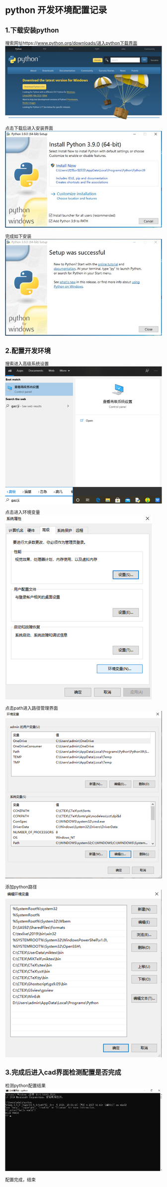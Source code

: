 # python 开发环境配置记录
## 1.下载安装python
搜索网址https://www.python.org/downloads/进入python下载界面
![下载界面](https://github.com/maojingke/picture-bed/blob/master/picture/%E5%B1%8F%E5%B9%95%E6%88%AA%E5%9B%BE%202020-10-23%20195027.png)

点击下载后进入安装界面
![安装界面](https://github.com/maojingke/picture-bed/blob/master/picture/478229528649034390.jpg)

完成如下安装
![安装](https://github.com/maojingke/picture-bed/blob/master/picture/829914667514774059.jpg)

## 2.配置开发环境

搜索进入高级系统设置
![高级系统设置](https://github.com/maojingke/picture-bed/blob/master/picture/%E5%B1%8F%E5%B9%95%E6%88%AA%E5%9B%BE%202020-10-23%20190620.png)

点击进入环境变量
![环境变量](https://github.com/maojingke/picture-bed/blob/master/picture/%E5%B1%8F%E5%B9%95%E6%88%AA%E5%9B%BE%202020-10-23%20191142.png)

点击path进入路径管理界面
![路径管理](https://github.com/maojingke/picture-bed/blob/master/picture/%E5%B1%8F%E5%B9%95%E6%88%AA%E5%9B%BE%202020-10-23%20191331.png)

添加python路径
![python路径](https://github.com/maojingke/picture-bed/blob/master/picture/%E5%B1%8F%E5%B9%95%E6%88%AA%E5%9B%BE%202020-10-23%20191843.png)

## 3.完成后进入cad界面检测配置是否完成

检测python配置结果
![检测python配置结果](https://github.com/maojingke/picture-bed/blob/master/picture/%E5%B1%8F%E5%B9%95%E6%88%AA%E5%9B%BE%202020-10-23%20191652.png)

配置完成，结束


